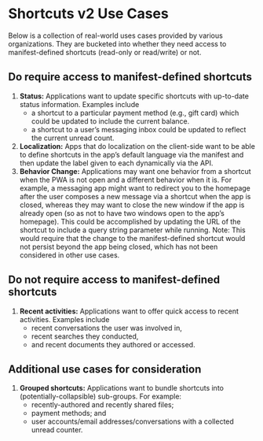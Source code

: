 # Shortcuts v2 Use Cases

Below is a collection of real-world uses cases provided by various organizations. They are bucketed into whether they need access to manifest-defined shortcuts (read-only or read/write) or not.

## **Do** require access to manifest-defined shortcuts

1. **Status:** Applications want to update specific shortcuts with up-to-date status information. Examples include
    * a shortcut to a particular payment method (e.g., gift card) which could be updated to include the current balance.
    * a shortcut to a user’s messaging inbox could be updated to reflect the current unread count.
2. **Localization:** Apps that do localization on the client-side want to be able to define shortcuts in the app’s default language via the manifest and then update the label given to each dynamically via the API.
3. **Behavior Change:** Applications may want one behavior from a shortcut when the PWA is not open and a different behavior when it is. For example, a messaging app might want to redirect you to the homepage after the user composes a new message via a shortcut when the app is closed, whereas they may want to close the new window if the app is already open (so as not to have two windows open to the app’s homepage). This could be accomplished by updating the URL of the shortcut to include a query string parameter while running. Note: This would require that the change to the manifest-defined shortcut would not persist beyond the app being closed, which has not been considered in other use cases.

## **Do not** require access to manifest-defined shortcuts

1. **Recent activities:** Applications want to offer quick access to recent activities. Examples include
    * recent conversations the user was involved in,
    * recent searches they conducted,
    * and recent documents they authored or accessed.

## Additional use cases for consideration

1. **Grouped shortcuts:** Applications want to bundle shortcuts into (potentially-collapsible) sub-groups. For example:
    * recently-authored and recently shared files;
    * payment methods; and
    * user accounts/email addresses/conversations with a collected unread counter.
